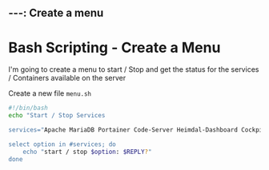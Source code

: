 ---: Create a menu
---
# Bash Scripting - Create a Menu

I'm going to create a menu to start / Stop and get the status for the services / Containers available on the server

Create a new file `menu.sh`

```bash
#!/bin/bash
echo "Start / Stop Services

services="Apache MariaDB Portainer Code-Server Heimdal-Dashboard Cockpit"

select option in #services; do
    echo "start / stop $option: $REPLY?"
done
```

